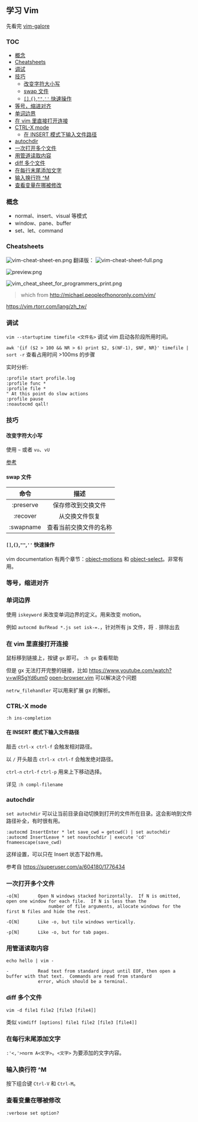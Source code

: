 ## 学习 Vim

先看完 [vim-galore](https://github.com/mhinz/vim-galore)

### TOC

<!-- MarkdownTOC depth=2 GFM -->

- [概念](#概念)
- [Cheatsheets](#cheatsheets)
- [调试](#调试)
- [技巧](#技巧)
    - [改变字符大小写](#改变字符大小写)
    - [swap 文件](#swap-文件)
    - [`[]`,`{}`,`""`,`''` 快速操作](#-快速操作)
- [等号，缩进对齐](#等号缩进对齐)
- [单词边界](#单词边界)
- [在 vim 里直接打开连接](#在-vim-里直接打开连接)
- [CTRL-X mode](#ctrl-x-mode)
    - [在 INSERT 模式下输入文件路径](#在-insert-模式下输入文件路径)
- [autochdir](#autochdir)
- [一次打开多个文件](#一次打开多个文件)
- [用管道读取内容](#用管道读取内容)
- [diff 多个文件](#diff-多个文件)
- [在每行末尾添加文字](#在每行末尾添加文字)
- [输入换行符 ^M](#输入换行符-m)
- [查看变量在哪被修改](#查看变量在哪被修改)

<!-- /MarkdownTOC -->

### 概念

- normal、insert、visual 等模式
- window、pane、buffer
- set、let、command

### Cheatsheets

![vim-cheat-sheet-en.png](http://people.csail.mit.edu/vgod/vim/vim-cheat-sheet-en.png)
翻译版：
![vim-cheat-sheet-full.png](http://blog.vgod.tw.s3.amazonaws.com/wp-content/uploads/2009/12/vim-cheat-sheet-full.png)

![preview.png](https://cdn.shopify.com/s/files/1/0165/4168/files/preview.png)

![vim_cheat_sheet_for_programmers_print.png](http://michael.peopleofhonoronly.com/vim/vim_cheat_sheet_for_programmers_print.png)

> which from http://michael.peopleofhonoronly.com/vim/

https://vim.rtorr.com/lang/zh_tw/


### 调试
`vim --startuptime timefile <文件名>` 调试 vim 启动各阶段所用时间。

`awk '{if ($2 > 100 && NR > 6) print $2, $(NF-1), $NF, NR}' timefile | sort -r`  查看占用时间 >100ms 的步骤

实时分析:

```vim
:profile start profile.log
:profile func *
:profile file *
" At this point do slow actions
:profile pause
:noautocmd qall!
```

### 技巧

#### 改变字符大小写

使用 `~` 或者 `vu`、`vU`

[参考](http://vim.wikia.com/wiki/Switching_case_of_characters)

#### swap 文件

|    命令   |          描述          |
|:---------:|:----------------------:|
| :preserve |   保存修改到交换文件   |
|  :recover |     从交换文件恢复     |
| :swapname | 查看当前交换文件的名称 |

#### `[]`,`{}`,`""`,`''` 快速操作

vim documentation 有两个章节：[object-motions][] 和 [object-select][]。非常有用。

[object-motions]: http://vimdoc.sourceforge.net/htmldoc/motion.html#object-motions
[object-select]: http://vimdoc.sourceforge.net/htmldoc/motion.html#object-select

### 等号，缩进对齐

### 单词边界

使用 `iskeyword` 来改变单词边界的定义。用来改变 motion。

例如 `autocmd BufRead *.js set isk-=.`，针对所有 js 文件，将 `.` 排除出去

### 在 vim 里直接打开连接

鼠标移到链接上，按键 `gx` 即可。
`:h gx` 查看帮助

但是 gx 无法打开完整的链接，比如 https://www.youtube.com/watch?v=wlR5gYd6um0
[open-browser.vim](https://github.com/tyru/open-browser.vim) 可以解决这个问题

`netrw_filehandler` 可以用来扩展 gx 的解析。

### CTRL-X mode

`:h ins-completion`

#### 在 INSERT 模式下输入文件路径

敲击 `ctrl-x ctrl-f` 会触发相对路径。

以 `/` 开头敲击 `ctrl-x ctrl-f` 会触发绝对路径。

`ctrl-n` `ctrl-f` `ctrl-p` 用来上下移动选择。

详见 `:h compl-filename`

### autochdir

`set autochdir` 可以让当前目录自动切换到打开的文件所在目录。这会影响到文件路径补全，有时很有用。

```
:autocmd InsertEnter * let save_cwd = getcwd() | set autochdir
:autocmd InsertLeave * set noautochdir | execute 'cd' fnameescape(save_cwd)
```

这样设置，可以只在 Insert 状态下起作用。

参考自 https://superuser.com/a/604180/1776434


### 一次打开多个文件

```
-o[N]       Open N windows stacked horizontally.  If N is omitted, open one window for each file.  If N is less than the
                number of file arguments, allocate windows for the first N files and hide the rest.

-O[N]       Like -o, but tile windows vertically.

-p[N]       Like -o, but for tab pages.
```

### 用管道读取内容

`echo hello | vim -`

```
-           Read text from standard input until EOF, then open a buffer with that text.  Commands are read from standard
            error, which should be a terminal.
```

### diff 多个文件

`vim -d file1 file2 [file3 [file4]]`

类似 `vimdiff [options] file1 file2 [file3 [file4]]`

### 在每行末尾添加文字

`:'<,'>norm A<文字>`。`<文字>` 为要添加的文字内容。

### 输入换行符 ^M

按下组合键 `Ctrl-V` 和 `Ctrl-M`。

### 查看变量在哪被修改

`:verbose set option?`

